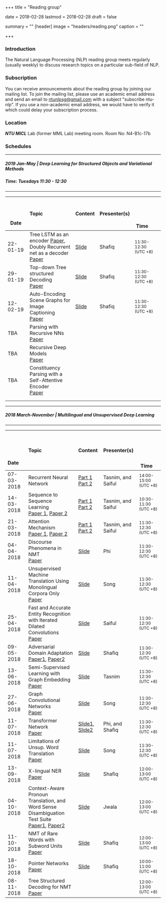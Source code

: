 +++
title = "Reading group"

date = 2018-02-28
lastmod = 2018-02-28
draft = false

summary = ""
[header]
image = "headers/reading.png"
caption = ""

+++
### Introduction
The Natural Language Processing (NLP) reading group meets regularly (usually weekly) to discuss research topics on a particular sub-field of NLP.

### Subscription
You can receive announcements about the reading group by joining our mailing list. To join the mailing list, please use an academic email address and send an email to ntunlpsg@gmail.com with a subject "subscribe ntu-nlp". If you use a non-academic email address, we would have to verify it which could delay your subscription process.

### Location 
***NTU MICL*** Lab (former MML Lab) meeting room.
Room No: N4-B1c-17b

### Schedules

---
##### 2019 Jan-May  | Deep Learning for Structured Objects and Variational Methods
##### Time: Tuesdays 11:30 - 12:30
---

| &nbsp; &nbsp; &nbsp;  &nbsp; &nbsp; &nbsp; &nbsp;  &nbsp; &nbsp; &nbsp; &nbsp;  &nbsp; &nbsp; &nbsp; &nbsp;  &nbsp; 	&nbsp;&nbsp;  &nbsp; 	&nbsp;  Date    | Topic | Content | Presenter(s) | &nbsp; &nbsp; &nbsp;  &nbsp; &nbsp; &nbsp; &nbsp;  &nbsp; &nbsp; &nbsp; &nbsp;  &nbsp; &nbsp; &nbsp; &nbsp;  &nbsp; &nbsp; &nbsp; &nbsp;  &nbsp; &nbsp; &nbsp; &nbsp;  &nbsp; &nbsp; &nbsp; &nbsp;  &nbsp; &nbsp; &nbsp; &nbsp;  &nbsp;Time |
| :------- |:--- |:--- |:--- | :--- |
| 22-01-19 | Tree LSTM as an encoder [Paper](http://aclweb.org/anthology/P15-1150),<br>  Doubly Recurrent net as a decoder [Paper](https://openreview.net/pdf?id=HkYhZDqxg) | [Slide](https://drive.google.com/file/d/1hHsEAHukQ9h6T0OOTS4Skll7gMvdmIvL/view?usp=sharing)  | Shafiq | <small>11:30-12:30 <br>(UTC +8)</small> |
| 29-01-19 | Top-down Tree structured Decoding <br> [Paper](http://aclweb.org/anthology/D18-1037) | [Slide](https://drive.google.com/open?id=1n7GBi4P3k3CKKzPzB8Cdxpo_zecyj4Ed) | Shafiq | <small>11:30-12:30 <br>(UTC +8)</small> |
| 12-02-19 | Auto-Encoding Scene Graphs for Image Captioning <br> [Paper](https://arxiv.org/abs/1812.02378) | [Slide](https://drive.google.com/open?id=1GB4WThc6zZ5D6-noMqpI7gIhxsen1-84)  | Shafiq | <small>11:30-12:30 <br>(UTC +8)</small> |
| TBA | Parsing with Recursive NNs <br> [Paper](https://nlp.stanford.edu/pubs/SocherLinNgManning_ICML2011.pdf) |  |  |  |
| TBA | Recursive Deep Models <br> [Paper](https://nlp.stanford.edu/~socherr/EMNLP2013_RNTN.pdf) |  |  |  |
| TBA | Constituency Parsing with a Self-Attentive Encoder <br> [Paper](https://arxiv.org/abs/1805.01052) |  |  |  |
| | | | | |
| | | | | |
---
##### 2018 March-November  | Multilingual and Unsupervised Deep Learning
---

| &nbsp; &nbsp; &nbsp;  &nbsp; &nbsp; &nbsp; &nbsp;  &nbsp; &nbsp; &nbsp; &nbsp;  &nbsp; &nbsp; &nbsp; &nbsp;  &nbsp; 	&nbsp;&nbsp;  &nbsp; 	&nbsp;  Date    | Topic | Content | Presenter(s) | &nbsp; &nbsp; &nbsp;  &nbsp; &nbsp; &nbsp; &nbsp;  &nbsp; &nbsp; &nbsp; &nbsp;  &nbsp; &nbsp; &nbsp; &nbsp;  &nbsp; &nbsp; &nbsp; &nbsp;  &nbsp; &nbsp; &nbsp; &nbsp;  &nbsp; &nbsp; &nbsp; &nbsp;  &nbsp; &nbsp; &nbsp; &nbsp;  &nbsp;Time |
| :------- |:--- |:--- |:--- | :--- |
| 07-03-2018 | Recurrent Neural Network | [Part 1](https://drive.google.com/open?id=1Uf9ovCWkW44OR20f4puflLBlN0Nbmkfq) [Part 2](https://drive.google.com/file/d/1ciYPg1ktTv0Yh730b_7NBZhFjmaOTiq4/view?usp=sharing)| Tasnim, and Saiful | <small>14:00-15:00<br> (UTC +8)</small> |
| 14-03-2018 | Sequence to Sequence Learning <br> [Paper 1](https://arxiv.org/abs/1406.1078),  [Paper 2](https://arxiv.org/abs/1409.3215) |[Part 1](https://drive.google.com/file/d/1RYUV3YmPrVoRTujaJ0kt6jyD6-4a8Zie/view?usp=sharing) [Part 2](https://drive.google.com/file/d/1W2BaUNc5IqaDypNiXcb0MweOtCetUqZm/view?usp=sharing) | Tasnim, and Saiful | <small>10:30-11:30 <br> (UTC +8)|
| 21-03-2018| Attention Mechanism <br> [Paper 1](https://arxiv.org/abs/1409.0473), [Paper 2](https://arxiv.org/abs/1508.04025)|[Part 1](https://drive.google.com/open?id=1niMR8LX77DnP_iPzjNRauOdz1wjd_eXp) [Part 2](https://drive.google.com/file/d/1rzX97LRgtQdg6YmVeAq92oLqXGCEjhpb/view) | Tasnim, and Saiful | <small>11:30-12:30 <br>(UTC +8)</small> |
| 04-04-2018| Discourse Phenomena in NMT <br> [Paper](https://arxiv.org/abs/1711.00513)| [Slide](https://drive.google.com/open?id=1FeCJUGiE5-Pnj2BbxehrHPbe-w5IWi-q) | Phi | <small>11:30-12:30 <br>(UTC +8)</small> |
| 11-04-2018|  Unsupervised Machine Translation Using Monolingual Corpora Only <br> [Paper](https://arxiv.org/abs/1711.00043)|[Slide](https://drive.google.com/open?id=1wBDPufG-h581kFIr6H0sk-xLVWHSmETy)  | Song | <small>11:30-12:30 <br>(UTC +8)</small> |
| 25-04-2018|   Fast and Accurate Entity Recognition with Iterated Dilated Convolutions <br> [Paper](https://arxiv.org/abs/1702.02098)|[Slide](https://drive.google.com/file/d/10kI5PBvHs1iO1CdF_QkTsDsOIOeFRgH_/view) | Saiful | <small>11:30-12:30 <br>(UTC +8)</small> |
| 09-05-2018|   Adversarial Domain Adaptation <br> [Paper1](https://arxiv.org/abs/1711.08561), [Paper2](http://openaccess.thecvf.com/content_cvpr_2017/papers/Tzeng_Adversarial_Discriminative_Domain_CVPR_2017_paper.pdf) | [Slide](https://drive.google.com/open?id=1yZyn7dYYWQcrikgKoPeQJj9rDVtIsrne) | Shafiq | <small>11:30-12:30 <br>(UTC +8)</small> |
| 13-06-2018|  Semi-Supervised Learning with Graph Embedding <br> [Paper](https://arxiv.org/abs/1603.08861) | [Slide](https://drive.google.com/file/d/1tcUFCgyswf6RPvV9ZWHcOWLOF1xe4vGT/view?usp=sharing) | Tasnim  | <small>11:30-12:30 <br>(UTC +8)</small> |
| 27-06-2018|  Graph Convolutional Networks <br> [Paper](https://arxiv.org/abs/1609.02907) | [Slide](https://drive.google.com/file/d/1KznZg5msmuk6Xh_At_N0ZDTuDRRiJLWU/view?usp=sharing) | Song  | <small>11:30-12:30 <br>(UTC +8)</small> |
| 11-07-2018|  Transformer Network <br> [Paper](https://papers.nips.cc/paper/7181-attention-is-all-you-need.pdf) | [Slide1](https://drive.google.com/open?id=1z2alCCGLr8MQ0YTws8PVHj9UNd2-iocZ), [Slide2](https://drive.google.com/open?id=1dz3CHoQ9Sat-lpRhN0x3NLh192e-_d-u) | Phi, and Shafiq  | <small>11:30-12:30 <br>(UTC +8)</small> |
| 11-07-2018|  Limitations of Unsup. Word Translation <br> [Paper](https://arxiv.org/abs/1805.03620) | [Slide](https://drive.google.com/open?id=1WJ_bcG4RaRm6lvO1b0fbrnXO7Vp_UwvV) | Song  | <small>11:30-12:30 <br>(UTC +8)</small> |
| 13-09-2018|  X-lingual NER <br> [Paper](https://arxiv.org/abs/1808.09861) | [Slide](https://drive.google.com/file/d/1Yjwev2U7fG97cm0EYmKV78Js-4Iufzn6/view?usp=sharing)  | Shafiq  | <small>12:00-13:00 <br>(UTC +8)</small> |
| 04-10-2018|  Context-Aware Pronoun Translation, and Word Sense Disambiguation Test Suite <br> [Paper1](https://drive.google.com/file/d/1mQE_z6kTsDCFaYtLJpykgqGrwQ8ArNnf/view), [Paper2](https://drive.google.com/file/d/14E1gpIXt_bR9wZno-PIoHUWa447TWN_u/view) | [Slide](https://drive.google.com/open?id=1dyT5Gp_xn4MssaW0WHBuwwoeTFhwxSol)  | Jwala  | <small>12:00-13:00 <br>(UTC +8)</small> |
| 11-10-2018|  NMT of Rare Words with Subword Units <br> [Paper](http://www.aclweb.org/anthology/P16-1162) | [Slide](https://drive.google.com/open?id=1YlnDvKrBpWrQD0W8fer3mRbcN8S4lJ0-) | Shafiq  | <small>12:00-13:00 <br>(UTC +8)</small> |
| 18-10-2018|  Pointer Networks <br> [Paper](https://arxiv.org/abs/1506.03134) | [Slide](https://drive.google.com/open?id=10rAmmwGI7mBdMhI_-7V25_lWXVhTp8Ch) | Shafiq  | <small>10:00-11:00 <br>(UTC +8)</small> |
| 08-11-2018|  Tree Structured Decoding for NMT <br> [Paper](http://aclweb.org/anthology/D18-1037) |  |   | <small>12:00-13:00 <br>(UTC +8)</small> |
<!---
| <span style="color:red">TBA</span> | Neural MT and Image Caption Generation <br> [Paper 1](https://arxiv.org/abs/1610.03017), [Paper 2](https://arxiv.org/abs/1502.03044)| | <span style="color:red">TBA</span> | <span style="color:red">TBA</span> |
| <span style="color:red">TBA</span> | Abstractive Summarization <br> [Paper](https://openreview.net/pdf?id=HkAClQgA-)| | <span style="color:red">TBA</span> | <span style="color:red">TBA</span> |
-->



